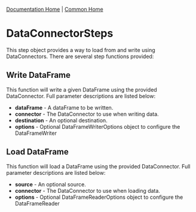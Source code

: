 [Documentation Home](../../docs/readme.md) | [Common Home](../readme.md)

# DataConnectorSteps
This step object provides a way to load from and write using DataConnectors. There are several step functions provided:

## Write DataFrame
This function will write a given DataFrame using the provided DataConnector. Full parameter descriptions are listed below:

* **dataFrame** - A dataFrame to be written.
* **connector** - The DataConnector to use when writing data.
* **destination** - An optional destination.
* **options** - Optional DataFrameWriterOptions object to configure the DataFrameWriter

## Load DataFrame
This function will load a DataFrame using the provided DataConnector. Full parameter descriptions are listed below:

* **source** - An optional source.
* **connector** - The DataConnector to use when loading data.
* **options** - Optional DataFrameReaderOptions object to configure the DataFrameReader

